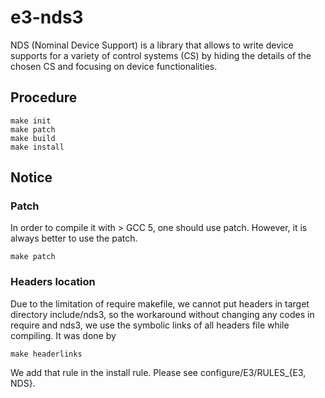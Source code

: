 # e3-nds3

NDS (Nominal Device Support) is a library that allows to write device supports for a variety of control systems (CS) by hiding the details of the chosen CS and focusing on device functionalities.

## Procedure

```
make init
make patch
make build
make install
```

## Notice
### Patch
In order to compile it with > GCC 5, one should use patch. However, it is always better to use the patch.

```
make patch
```

### Headers location
Due to the limitation of require makefile, we cannot put headers in target directory include/nds3, so the workaround without changing any codes in require and nds3, we use the symbolic links of all headers file while compiling. It was done by 

```
make headerlinks
```
We add that rule in the install rule. Please see configure/E3/RULES_{E3, NDS}. 


